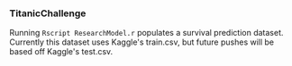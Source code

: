 ### TitanicChallenge
Running `Rscript ResearchModel.r` populates a survival prediction dataset.
Currently this dataset uses Kaggle's train.csv, but future pushes will be based off Kaggle's test.csv.